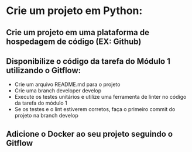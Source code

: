 # Crie um projeto em Python:

## Crie um projeto em uma plataforma de hospedagem de código (EX: Github)

## Disponibilize o código da tarefa do Módulo 1 utilizando o Gitflow:
- Crie um arquivo README.md para o projeto
- Crie uma branch developer develop
- Execute os testes unitários e utilize uma ferramenta de linter no código da tarefa do módulo 1
- Se os testes e o lint estiverem corretos, faça o primeiro commit do projeto na branch develop

## Adicione o Docker ao seu projeto seguindo o Gitflow